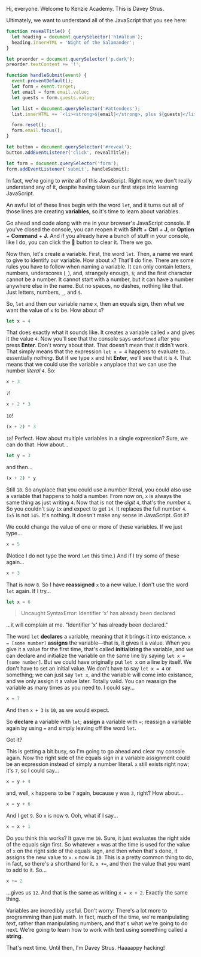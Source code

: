 Hi, everyone. Welcome to Kenzie Academy. This is Davey Strus.

Ultimately, we want to understand all of the JavaScript that you see here:

```js
function revealTitle() {
  let heading = document.querySelector('h1#album');
  heading.innerHTML = 'Night of the Salamander';
}

let preorder = document.querySelector('p.dark');
preorder.textContent += '!';

function handleSubmit(event) {
  event.preventDefault();
  let form = event.target;
  let email = form.email.value;
  let guests = form.guests.value;

  let list = document.querySelector('#attendees');
  list.innerHTML += `<li><strong>${email}</strong>, plus ${guests}</li>`;

  form.reset();
  form.email.focus();
}

let button = document.querySelector('#reveal');
button.addEventListener('click', revealTitle);

let form = document.querySelector('form');
form.addEventListener('submit', handleSubmit);
```

In fact, we're going to _write_ all of this JavaScript. Right now, we don't really understand any of it, despite having taken our first steps into learning JavaScript.

An awful lot of these lines begin with the word `let`, and it turns out all of those lines are creating **variables**, so it's time to learn about variables.

Go ahead and code along with me in your browser's JavaScript console. If you've closed the console, you can reopen it with **Shift** + **Ctrl** + **J**, or **Option** + **Command** + **J**. And if you already have a bunch of stuff in your console, like I do, you can click the 🚫 button to clear it. There we go.

Now then, let's create a variable. First, the word `let`. Then, a name we want to give to identify our variable. How about `x`? That'll do fine. There are some rules you have to follow when naming a variable. It can only contain letters, numbers, underscores (`_`), and, strangely enough, `$`; and the first character cannot be a number. It cannot start with a number, but it can have a number anywhere else in the name. But no spaces, no dashes, nothing like that. Just letters, numbers, `_`, and `$`.

So, `let` and then our variable name `x`, then an equals sign, then what we want the value of `x` to be. How about `4`?

```js
let x = 4
```

That does exactly what it sounds like. It creates a variable called `x` and gives it the value `4`. Now you'll see that the console says `undefined` after you press **Enter**. Don't worry about that. That doesn't mean that it didn't work. That simply means that the expression `let x = 4` happens to evaluate to... essentially _nothing_. But if we type `x` and hit **Enter**, we'll see that it is `4`. That means that we could use the variable `x` anyplace that we can use the number _literal_ `4`. So:

```js
x + 3
```

`7`!

```js
x + 2 * 3
```

`10`!

```js
(x + 2) * 3
```

`18`! Perfect. How about multiple variables in a single expression? Sure, we can do that. How about...

```js
let y = 3
```

and then...

```js
(x + 2) * y
```

Still `18`. So anyplace that you could use a number literal, you could also use a variable that happens to hold a number. From now on, `x` is always the same thing as just writing `4`. Now that is not the _digit_ `4`, that's the _number_ `4`. So you couldn't say `1x` and expect to get `14`. It replaces the full number `4`. `1x5` is not `145`. It's nothing. It doesn't make any sense in JavaScript. Got it?

We could change the value of one or more of these variables. If we just type...

```js
x = 5
```

(Notice I do not type the word `let` this time.) And if I try some of these again...

```js
x + 3
```

That is now `8`. So I have **reassigned** `x` to a new value. I don't use the word `let` again. If I try...

```js
let x = 6
```

> Uncaught SyntaxError: Identifier 'x' has already been declared

...it will complain at me. "Identifier 'x' has already been declared."

The word `let` **declares** a variable, meaning that it brings it into existance. `x = [some number]` **assigns** the variable&mdash;that is, it gives it a value. When you give it a value for the first time, that's called **initializing** the variable, and we can declare and initialize the variable on the same line by saying `let x = [some number]`. But we could have originally put `let x` on a line by itself. We don't have to set an initial value. We don't have to say `let x = 4` or something; we can just say `let x`, and the variable will come into existance, and we only assign it a value later. Totally valid. You can reassign the variable as many times as you need to. I could say...

```js
x = 7
```

And then `x + 3` is `10`, as we would expect.

So **declare** a variable with `let`; **assign** a variable with `=`; reassign a variable again by using `=` and simply leaving off the word `let`.

Got it?

This is getting a bit busy, so I'm going to go ahead and clear my console again. Now the right side of the equals sign in a variable assignment could be an expression instead of simply a number literal. `x` still exists right now; it's `7`, so I could say...

```js
x = y + 4
```

and, well, `x` happens to be `7` again, because `y` was `3`, right? How about...

```js
x = y + 6
```

And I get `9`. So `x` is now `9`. Ooh, what if I say...

```js
x = x + 1
```

Do you think this works? It gave me `10`. Sure, it just evaluates the right side of the equals sign first. So whatever `x` was at the time is used for the value of `x` on the right side of the equals sign, and then when that's done, it assigns the new value to `x`. `x` now is `10`. This is a pretty common thing to do, in fact, so there's a shorthand for it. `x +=`, and then the value that you want to add to it. So...

```js
x += 2
```

...gives us `12`. And that is the same as writing `x = x + 2`. Exactly the same thing.

Variables are incredibly useful. Don't worry: There's a lot more to programming than just math. In fact, much of the time, we're manipulating _text_, rather than manipulating numbers, and that's what we're going to do next. We're going to learn how to work with text using something called a **string**.

That's next time. Until then, I'm Davey Strus. Haaaappy hacking!
